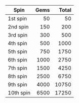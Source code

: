 | Spin      | Gems | Total |
|-----------|-----:|------:|
| 1st spin  |   50 |    50 |
| 2nd spin  |  150 |   200 |
| 3rd spin  |  300 |   500 |
| 4th spin  |  500 |  1000 |
| 5th spin  |  750 |  1750 |
| 6th spin  | 1000 |  2750 |
| 7th spin  | 1500 |  4250 |
| 8th spin  | 2500 |  6750 |
| 9th spin  | 4000 | 10750 |
| 10th spin | 6500 | 17250 |